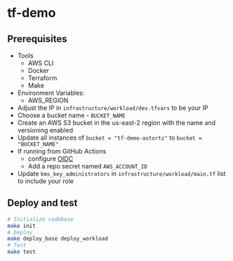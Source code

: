 # tf-demo

## Prerequisites

- Tools
  - AWS CLI
  - Docker
  - Terraform
  - Make
- Environment Variables:
  - AWS_REGION
- Adjust the IP in `infrastructure/workload/dev.tfvars` to be your IP
- Choose a bucket name - `BUCKET_NAME`
- Create an AWS S3 bucket in the us-east-2 region with the name and versioning enabled
- Update all instances of `bucket = "tf-demo-astortz"` to `bucket = "BUCKET_NAME"` 
- If running from GitHub Actions
  - configure [OIDC](https://docs.github.com/en/actions/deployment/security-hardening-your-deployments/configuring-openid-connect-in-amazon-web-services)
  - Add a repo secret named `AWS_ACCOUNT_ID`
- Update `kms_key_administrators` in `infrastructure/workload/main.tf` list to include your role

## Deploy and test

```bash
# Initialize codebase
make init
# Deploy
make deploy_base deploy_workload
# Test
make test
```
